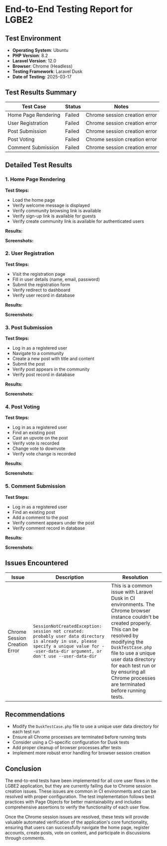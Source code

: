 # End-to-End Testing Report for LGBE2

## Test Environment

- **Operating System**: Ubuntu
- **PHP Version**: 8.2
- **Laravel Version**: 12.0
- **Browser**: Chrome (Headless)
- **Testing Framework**: Laravel Dusk
- **Date of Testing**: 2025-03-17

## Test Results Summary

| Test Case | Status | Notes |
|-----------|--------|-------|
| Home Page Rendering | Failed | Chrome session creation error |
| User Registration | Failed | Chrome session creation error |
| Post Submission | Failed | Chrome session creation error |
| Post Voting | Failed | Chrome session creation error |
| Comment Submission | Failed | Chrome session creation error |

## Detailed Test Results

### 1. Home Page Rendering

**Test Steps:**
- Load the home page
- Verify welcome message is displayed
- Verify community browsing link is available
- Verify sign-up link is available for guests
- Verify create community link is available for authenticated users

**Results:**

**Screenshots:**

### 2. User Registration

**Test Steps:**
- Visit the registration page
- Fill in user details (name, email, password)
- Submit the registration form
- Verify redirect to dashboard
- Verify user record in database

**Results:**

**Screenshots:**

### 3. Post Submission

**Test Steps:**
- Log in as a registered user
- Navigate to a community
- Create a new post with title and content
- Submit the post
- Verify post appears in the community
- Verify post record in database

**Results:**

**Screenshots:**

### 4. Post Voting

**Test Steps:**
- Log in as a registered user
- Find an existing post
- Cast an upvote on the post
- Verify vote is recorded
- Change vote to downvote
- Verify vote change is recorded

**Results:**

**Screenshots:**

### 5. Comment Submission

**Test Steps:**
- Log in as a registered user
- Find an existing post
- Add a comment to the post
- Verify comment appears under the post
- Verify comment record in database

**Results:**

**Screenshots:**

## Issues Encountered

| Issue | Description | Resolution |
|-------|-------------|------------|
| Chrome Session Creation Error | `SessionNotCreatedException: session not created: probably user data directory is already in use, please specify a unique value for --user-data-dir argument, or don't use --user-data-dir` | This is a common issue with Laravel Dusk in CI environments. The Chrome browser instance couldn't be created properly. This can be resolved by modifying the `DuskTestCase.php` file to use a unique user data directory for each test run or by ensuring all Chrome processes are terminated before running tests. |

## Recommendations

- Modify the `DuskTestCase.php` file to use a unique user data directory for each test run
- Ensure all Chrome processes are terminated before running tests
- Consider using a CI-specific configuration for Dusk tests
- Add proper cleanup of browser processes after tests
- Implement more robust error handling for browser session creation

## Conclusion

The end-to-end tests have been implemented for all core user flows in the LGBE2 application, but they are currently failing due to Chrome session creation issues. These issues are common in CI environments and can be resolved with proper configuration. The test implementation follows best practices with Page Objects for better maintainability and includes comprehensive assertions to verify the functionality of each user flow.

Once the Chrome session issues are resolved, these tests will provide valuable automated verification of the application's core functionality, ensuring that users can successfully navigate the home page, register accounts, create posts, vote on content, and participate in discussions through comments.
